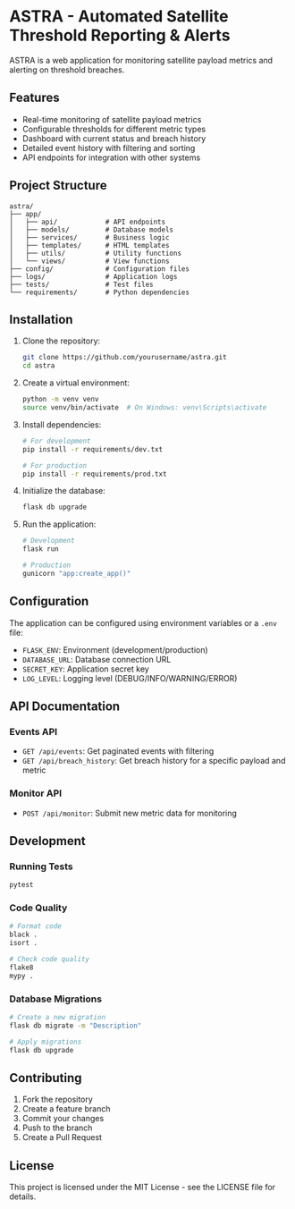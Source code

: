 # ASTRA - Automated Satellite Threshold Reporting & Alerts

ASTRA is a web application for monitoring satellite payload metrics and alerting on threshold breaches.

## Features

- Real-time monitoring of satellite payload metrics
- Configurable thresholds for different metric types
- Dashboard with current status and breach history
- Detailed event history with filtering and sorting
- API endpoints for integration with other systems

## Project Structure

```
astra/
├── app/
│   ├── api/            # API endpoints
│   ├── models/         # Database models
│   ├── services/       # Business logic
│   ├── templates/      # HTML templates
│   ├── utils/          # Utility functions
│   └── views/          # View functions
├── config/             # Configuration files
├── logs/               # Application logs
├── tests/              # Test files
└── requirements/       # Python dependencies
```

## Installation

1. Clone the repository:
   ```bash
   git clone https://github.com/yourusername/astra.git
   cd astra
   ```

2. Create a virtual environment:
   ```bash
   python -m venv venv
   source venv/bin/activate  # On Windows: venv\Scripts\activate
   ```

3. Install dependencies:
   ```bash
   # For development
   pip install -r requirements/dev.txt
   
   # For production
   pip install -r requirements/prod.txt
   ```

4. Initialize the database:
   ```bash
   flask db upgrade
   ```

5. Run the application:
   ```bash
   # Development
   flask run
   
   # Production
   gunicorn "app:create_app()"
   ```

## Configuration

The application can be configured using environment variables or a `.env` file:

- `FLASK_ENV`: Environment (development/production)
- `DATABASE_URL`: Database connection URL
- `SECRET_KEY`: Application secret key
- `LOG_LEVEL`: Logging level (DEBUG/INFO/WARNING/ERROR)

## API Documentation

### Events API

- `GET /api/events`: Get paginated events with filtering
- `GET /api/breach_history`: Get breach history for a specific payload and metric

### Monitor API

- `POST /api/monitor`: Submit new metric data for monitoring

## Development

### Running Tests

```bash
pytest
```

### Code Quality

```bash
# Format code
black .
isort .

# Check code quality
flake8
mypy .
```

### Database Migrations

```bash
# Create a new migration
flask db migrate -m "Description"

# Apply migrations
flask db upgrade
```

## Contributing

1. Fork the repository
2. Create a feature branch
3. Commit your changes
4. Push to the branch
5. Create a Pull Request

## License

This project is licensed under the MIT License - see the LICENSE file for details.
